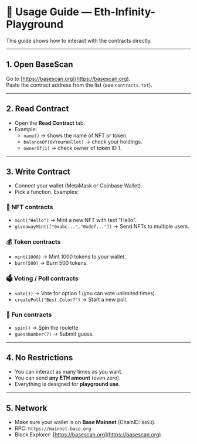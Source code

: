 # 📖 Usage Guide — Eth-Infinity-Playground

This guide shows how to interact with the contracts directly.

---

## 1. Open BaseScan
Go to [https://basescan.org](https://basescan.org).  
Paste the contract address from the list (see `contracts.txt`).

---

## 2. Read Contract
- Open the **Read Contract** tab.  
- Example:
  - `name()` → shows the name of NFT or token.  
  - `balanceOf(0xYourWallet)` → check your holdings.  
  - `ownerOf(1)` → check owner of token ID 1.  

---

## 3. Write Contract
- Connect your wallet (MetaMask or Coinbase Wallet).  
- Pick a function. Examples:

### 🎨 NFT contracts
- `mint("Hello")` → Mint a new NFT with text "Hello".  
- `giveawayMint(["0xabc...","0xdef..."])` → Send NFTs to multiple users.

### 💰 Token contracts
- `mint(1000)` → Mint 1000 tokens to your wallet.  
- `burn(500)` → Burn 500 tokens.

### 🗳 Voting / Poll contracts
- `vote(1)` → Vote for option 1 (you can vote unlimited times).  
- `createPoll("Best Color?")` → Start a new poll.

### 🎲 Fun contracts
- `spin()` → Spin the roulette.  
- `guessNumber(7)` → Submit guess.  

---

## 4. No Restrictions
- You can interact as many times as you want.  
- You can send **any ETH amount** (even zero).  
- Everything is designed for **playground use**.  

---

## 5. Network
- Make sure your wallet is on **Base Mainnet** (ChainID: `8453`).  
- RPC: `https://mainnet.base.org`  
- Block Explorer: [https://basescan.org](https://basescan.org)
